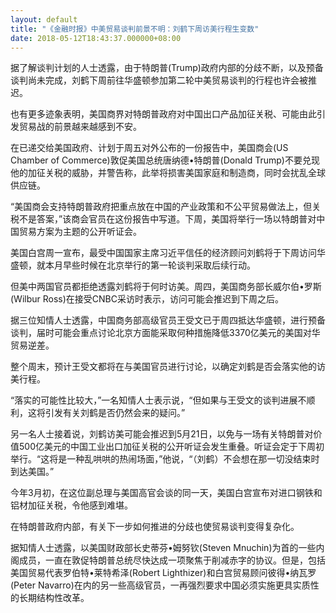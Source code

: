 ```yaml
---
layout: default
title: "《金融时报》中美贸易谈判前景不明：刘鹤下周访美行程生变数"
date: 2018-05-12T18:43:37.000000+08:00
---
```


据了解谈判计划的人士透露，由于特朗普(Trump)政府内部的分歧不断，以及预备谈判尚未完成，刘鹤下周前往华盛顿参加第二轮中美贸易谈判的行程也许会被推迟。

也有更多迹象表明，美国商界对特朗普政府对中国出口产品加征关税、可能由此引发贸易战的前景越来越感到不安。

在已递交给美国政府、计划于周五对外公布的一份报告中，美国商会(US Chamber of Commerce)敦促美国总统唐纳德•特朗普(Donald Trump)不要兑现他的加征关税的威胁，并警告称，此举将损害美国家庭和制造商，同时会扰乱全球供应链。

“美国商会支持特朗普政府把重点放在中国的产业政策和不公平贸易做法上，但关税不是答案，”该商会官员在这份报告中写道。下周，美国将举行一场以特朗普对中国贸易方案为主题的公开听证会。

美国白宫周一宣布，最受中国国家主席习近平信任的经济顾问刘鹤将于下周访问华盛顿，就本月早些时候在北京举行的第一轮谈判采取后续行动。

但美中两国官员都拒绝透露刘鹤将于何时访美。周四，美国商务部长威尔伯•罗斯(Wilbur Ross)在接受CNBC采访时表示，访问可能会推迟到下周之后。

据三位知情人士透露，中国商务部高级官员王受文已于周四抵达华盛顿，进行预备谈判，届时可能会重点讨论北京方面能采取何种措施降低3370亿美元的美国对华贸易逆差。

整个周末，预计王受文都将在与美国官员进行讨论，以确定刘鹤是否会落实他的访美行程。

“落实的可能性比较大，”一名知情人士表示说，“但如果与王受文的谈判进展不顺利，这将引发有关刘鹤是否仍然会来的疑问。”

另一名人士接着说，刘鹤访美可能会推迟到5月21日，以免与一场有关特朗普对价值500亿美元的中国工业出口加征关税的公开听证会发生重叠。听证会定于下周初举行。“这将是一种乱哄哄的热闹场面，”他说，“（刘鹤）不会想在那一切没结束时到达美国。”

今年3月初，在这位副总理与美国高官会谈的同一天，美国白宫宣布对进口钢铁和铝材加征关税，令他感到难堪。

在特朗普政府内部，有关下一步如何推进的分歧也使贸易谈判变得复杂化。

据知情人士透露，以美国财政部长史蒂芬•姆努钦(Steven Mnuchin)为首的一些内阁成员，一直在敦促特朗普总统尽快达成一项聚焦于削减赤字的协议。但是，包括美国贸易代表罗伯特•莱特希泽(Robert Lighthizer)和白宫贸易顾问彼得•纳瓦罗(Peter Navarro)在内的另一些高级官员，一再强烈要求中国必须实施更具实质性的长期结构性改革。

